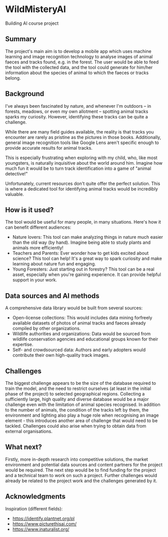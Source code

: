 # WildMisteryAI
Building AI course project

## Summary
The project's main aim is to develop a mobile app which uses machine learning and image recognition technology to analyse images of animal faeces and tracks found, e.g. in the forest. The user would be able to feed the tool with the collected data, and the tool could generate for him/her information about the species of animal to which the faeces or tracks belong.


## Background

I've always been fascinated by nature, and whenever I'm outdoors – in forests, meadows, or even my own allotment – spotting animal tracks sparks my curiosity. However, identifying these tracks can be quite a challenge.

While there are many field guides available, the reality is that tracks you encounter are rarely as pristine as the pictures in those books. Additionally, general image recognition tools like Google Lens aren't specific enough to provide accurate results for animal tracks.

This is especially frustrating when exploring with my child, who, like most youngsters, is naturally inquisitive about the world around him. Imagine how much fun it would be to turn track identification into a game of "animal detective!"

Unfortunately, current resources don't quite offer the perfect solution. This is where a dedicated tool for identifying animal tracks would be incredibly valuable.


## How is it used?

The tool would be useful for many people, in many situations. Here's how it can benefit different audiences:
* Nature lovers: This tool can make analyzing things in nature much easier than the old way (by hand). Imagine being able to study plants and animals more efficiently!
* Teachers and Parents: Ever wonder how to get kids excited about science? This tool can help! It's a great way to spark curiosity and make learning about nature fun and engaging.
* Young Foresters: Just starting out in forestry? This tool can be a real asset, especially when you're gaining experience. It can provide helpful support in your work.


## Data sources and AI methods


A comprehensive data library would be built from several sources:
* Open-license collections: This would includes data mining forfreely available datasets of photos of animal tracks and faeces already compiled by other organizations.
* Wildlife authorities and organizations: Data would be sourced from wildlife conservation agencies and educational groups known for their expertise.
* Self- and crowdsourced data: Authors and early adopters would contribute their own high-quality track images.


## Challenges

The biggest challenge appears to be the size of the database required to train the model, and the need to restrict ourselves (at least in the initial phase of the project) to selected geographical regions. Collecting a sufficiently large, high quality and diverse database would be a major challenge even with the limitation of animal species recognised. In addition to the number of animals, the condition of the tracks left by them, the environment and lighting also play a huge role when recognising an image element - this introduces another area of challenge that would need to be tackled.
Challenges could also arise when trying to obtain data from external organisations.

## What next?

Firstly, more in-depth research into competitive solutions, the market environment and potential data sources and content partners for the project would be required. The next step would be to find funding for the project and a technical team to work on such a project. Further challenges would already be related to the project work and the challenges generated by it.


## Acknowledgments

Inspiration (different fields):
* https://identify.plantnet.org/pl
* https://www.picturethisai.com/
* https://www.inaturalist.org/
